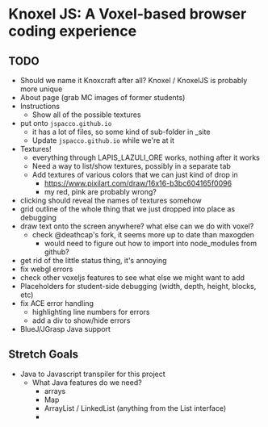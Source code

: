 # Knoxel JS: A Voxel-based browser coding experience

## TODO
* Should we name it Knoxcraft after all? Knoxel / KnoxelJS is probably more unique
* About page (grab MC images of former students)
* Instructions
    * Show all of the possible textures
* put onto `jspacco.github.io`
    * it has a lot of files, so some kind of sub-folder in _site
    * Update `jspacco.github.io` while we're at it
* Textures!
    * everything through LAPIS_LAZULI_ORE works, nothing after it works
    * Need a way to list/show textures, possibly in a separate tab
    * Add textures of various colors that we can just kind of drop in
        * https://www.pixilart.com/draw/16x16-b3bc604165f0096
        * my red, pink are probably wrong?
* clicking should reveal the names of textures somehow
* grid outline of the whole thing that we just dropped into place as debugging
* draw text onto the screen anywhere? what else can we do with voxel?
    * check @deathcap's fork, it seems more up to date than maxogden
        * would need to figure out how to import into node_modules from github?
* get rid of the little status thing, it's annoying
* fix webgl errors
* check other voxeljs features to see what else we might want to add
* Placeholders for student-side debugging (width, depth, height, blocks, etc)
* fix ACE error handling 
    * highlighting line numbers for errors
    * add a div to show/hide errors
* BlueJ/JGrasp Java support

## Stretch Goals
* Java to Javascript transpiler for this project
    * What Java features do we need?
        * arrays
        * Map
        * ArrayList / LinkedList (anything from the List interface)
        * 

